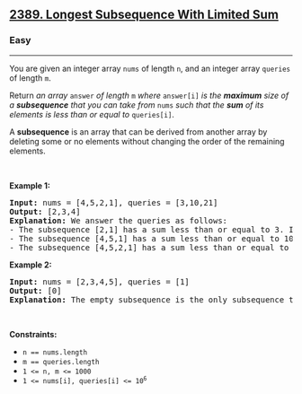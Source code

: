 <h2><a href="https://leetcode.com/problems/longest-subsequence-with-limited-sum/">2389. Longest Subsequence With Limited Sum</a></h2><h3>Easy</h3><hr><div style="user-select: auto;"><p style="user-select: auto;">You are given an integer array <code style="user-select: auto;">nums</code> of length <code style="user-select: auto;">n</code>, and an integer array <code style="user-select: auto;">queries</code> of length <code style="user-select: auto;">m</code>.</p>

<p style="user-select: auto;">Return <em style="user-select: auto;">an array </em><code style="user-select: auto;">answer</code><em style="user-select: auto;"> of length </em><code style="user-select: auto;">m</code><em style="user-select: auto;"> where </em><code style="user-select: auto;">answer[i]</code><em style="user-select: auto;"> is the <strong style="user-select: auto;">maximum</strong> size of a <strong style="user-select: auto;">subsequence</strong> that you can take from </em><code style="user-select: auto;">nums</code><em style="user-select: auto;"> such that the <strong style="user-select: auto;">sum</strong> of its elements is less than or equal to </em><code style="user-select: auto;">queries[i]</code>.</p>

<p style="user-select: auto;">A <strong style="user-select: auto;">subsequence</strong> is an array that can be derived from another array by deleting some or no elements without changing the order of the remaining elements.</p>

<p style="user-select: auto;">&nbsp;</p>
<p style="user-select: auto;"><strong style="user-select: auto;">Example 1:</strong></p>

<pre style="user-select: auto;"><strong style="user-select: auto;">Input:</strong> nums = [4,5,2,1], queries = [3,10,21]
<strong style="user-select: auto;">Output:</strong> [2,3,4]
<strong style="user-select: auto;">Explanation:</strong> We answer the queries as follows:
- The subsequence [2,1] has a sum less than or equal to 3. It can be proven that 2 is the maximum size of such a subsequence, so answer[0] = 2.
- The subsequence [4,5,1] has a sum less than or equal to 10. It can be proven that 3 is the maximum size of such a subsequence, so answer[1] = 3.
- The subsequence [4,5,2,1] has a sum less than or equal to 21. It can be proven that 4 is the maximum size of such a subsequence, so answer[2] = 4.
</pre>

<p style="user-select: auto;"><strong style="user-select: auto;">Example 2:</strong></p>

<pre style="user-select: auto;"><strong style="user-select: auto;">Input:</strong> nums = [2,3,4,5], queries = [1]
<strong style="user-select: auto;">Output:</strong> [0]
<strong style="user-select: auto;">Explanation:</strong> The empty subsequence is the only subsequence that has a sum less than or equal to 1, so answer[0] = 0.</pre>

<p style="user-select: auto;">&nbsp;</p>
<p style="user-select: auto;"><strong style="user-select: auto;">Constraints:</strong></p>

<ul style="user-select: auto;">
	<li style="user-select: auto;"><code style="user-select: auto;">n == nums.length</code></li>
	<li style="user-select: auto;"><code style="user-select: auto;">m == queries.length</code></li>
	<li style="user-select: auto;"><code style="user-select: auto;">1 &lt;= n, m &lt;= 1000</code></li>
	<li style="user-select: auto;"><code style="user-select: auto;">1 &lt;= nums[i], queries[i] &lt;= 10<sup style="user-select: auto;">6</sup></code></li>
</ul>
</div>
